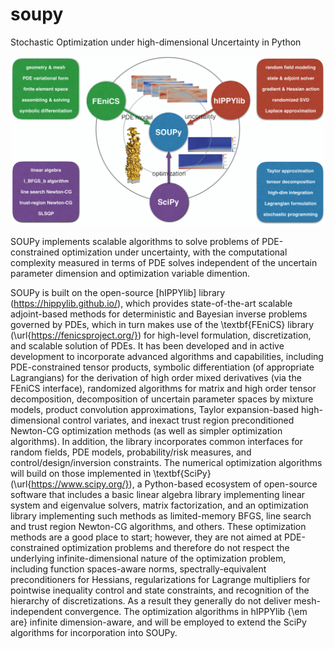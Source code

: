 # soupy
Stochastic Optimization under high-dimensional Uncertainty in Python

![Alt text](SOUPyFramework.png?raw=true "Title")

SOUPy implements scalable algorithms to solve problems of PDE-constrained optimization under uncertainty, with the computational complexity measured in terms of PDE solves independent of the uncertain parameter dimension and optimization variable dimention. 

SOUPy is built on the open-source [hIPPYlib]
library 
(https://hippylib.github.io/), which provides state-of-the-art
scalable adjoint-based methods for deterministic and Bayesian inverse
problems governed by PDEs, which in turn makes use of the
\textbf{FEniCS} library (\url{https://fenicsproject.org/}) for
high-level formulation, discretization, and scalable solution of
PDEs. It has been developed and in active development to
incorporate advanced algorithms and capabilities, including PDE-constrained tensor products,
symbolic differentiation (of appropriate Lagrangians) for the
derivation of high order mixed derivatives (via the FEniCS interface),
randomized algorithms for matrix and high order tensor decomposition,
decomposition of uncertain parameter spaces by mixture models,
product convolution approximations, Taylor expansion-based
high-dimensional control variates, and inexact trust region
preconditioned Newton-CG optimization methods (as well as simpler
optimization algorithms). In addition, the library incorporates
common interfaces for random fields, PDE models, probability/risk
measures, and control/design/inversion constraints. The numerical
optimization algorithms will build on those implemented
in \textbf{SciPy} (\url{https://www.scipy.org/}), a Python-based
ecosystem of open-source software that includes a basic linear algebra
library implementing linear system and eigenvalue solvers, matrix
factorization, and an optimization library implementing such methods
as limited-memory BFGS, line search and trust region Newton-CG
algorithms, and others. These optimization methods are a good place to
start; however, they are not aimed at PDE-constrained optimization
problems and therefore do not respect the underlying
infinite-dimensional nature of the optimization problem, including
function spaces-aware norms, spectrally-equivalent preconditioners for
Hessians, regularizations for Lagrange multipliers for pointwise
inequality control and state constraints, and recognition of the
hierarchy of discretizations. As a result they generally do not
deliver mesh-independent convergence. The optimization algorithms in
hIPPYlib {\em are} infinite dimension-aware, and will be employed to
extend the SciPy algorithms for incorporation into SOUPy.
